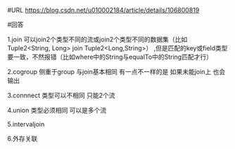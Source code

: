 #URL
https://blog.csdn.net/u010002184/article/details/106800819

#回答

1.join 
可以join2个类型不同的流或join2个类型不同的数据集（比如Tuple2<String, Long> join Tuple2<Long,String>）
,但是匹配的key或field类型要一致，不然报错（比如where中的String与equalTo中的String匹配才行）

2.cogroup
侧重于group 
与join基本相同 有一点不一样的是 如果未能join上 也会输出

3.connnect
类型可以不相同 只能2个流

4.union
类型必须相同 可以是多个流

5.intervaljoin

6.外存关联